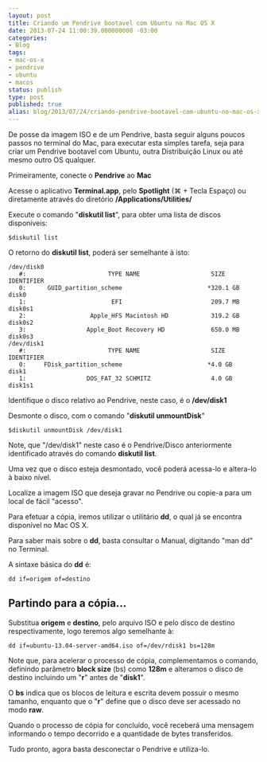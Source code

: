 ```yaml
---
layout: post
title: Criando um Pendrive bootavel com Ubuntu no Mac OS X
date: 2013-07-24 11:00:39.000000000 -03:00
categories:
- Blog
tags:
- mac-os-x
- pendrive
- ubuntu
- macos
status: publish
type: post
published: true
alias: blog/2013/07/24/criando-pendrive-bootavel-com-ubuntu-no-mac-os-x.html
---
```

De posse da imagem ISO e de um Pendrive, basta seguir alguns poucos passos no terminal do Mac, para executar esta simples tarefa, seja para criar um Pendrive bootavel com Ubuntu, outra Distribuição Linux ou até mesmo outro OS qualquer.

Primeiramente, conecte o **Pendrive** ao **Mac**

Acesse o aplicativo **Terminal.app**, pelo **Spotlight** (⌘ + Tecla Espaço) ou diretamente através do diretório **/Applications/Utilities/**

Execute o comando "**diskutil list**", para obter uma lista de discos disponíveis:

	$diskutil list

O retorno do **diskutil list**, poderá ser semelhante à isto:

	/dev/disk0
	   #:                       TYPE NAME                    SIZE       IDENTIFIER
	   0:      GUID_partition_scheme                        *320.1 GB   disk0
	   1:                        EFI                         209.7 MB   disk0s1
	   2:                  Apple_HFS Macintosh HD            319.2 GB   disk0s2
	   3:                 Apple_Boot Recovery HD             650.0 MB   disk0s3
	/dev/disk1
	   #:                       TYPE NAME                    SIZE       IDENTIFIER
	   0:     FDisk_partition_scheme                        *4.0 GB     disk1
	   1:                 DOS_FAT_32 SCHMITZ                 4.0 GB     disk1s1

Identifique o disco relativo ao Pendrive, neste caso, é o **/dev/disk1**

Desmonte o disco, com o comando "**diskutil unmountDisk**"

	$diskutil unmountDisk /dev/disk1

Note, que "/dev/disk1" neste caso é o Pendrive/Disco anteriormente identificado através do comando **diskutil list**.

Uma vez que o disco esteja desmontado, você poderá acessa-lo e altera-lo à baixo nível.

Localize a imagem ISO que deseja gravar no Pendrive ou copie-a para um local de fácil "acesso".

Para efetuar a cópia, iremos utilizar o utilitário **dd**, o qual já se encontra disponível no Mac OS X.

Para saber mais sobre o **dd**, basta consultar o Manual, digitando "man dd" no Terminal.

A sintaxe básica do **dd** é:

	dd if=origem of=destino

## Partindo para a cópia...

Substitua **origem** e **destino**, pelo arquivo ISO e pelo disco de destino respectivamente, logo teremos algo semelhante à:

	dd if=ubuntu-13.04-server-amd64.iso of=/dev/rdisk1 bs=128m

Note que, para acelerar o processo de cópia, complementamos o comando, definindo parâmetro **block size** (bs) como **128m** e alteramos o disco de destino incluindo um "**r**" antes de "**disk1**".

O **bs** indica que os blocos de leitura e escrita devem possuir o mesmo tamanho, enquanto que o "**r**" define que o disco deve ser acessado no modo **raw**.

Quando o processo de cópia for concluído, você receberá uma mensagem informando o tempo decorrido e a quantidade de bytes transferidos.

Tudo pronto, agora basta desconectar o Pendrive e utiliza-lo.